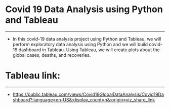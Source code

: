 # Covid 19 Data Analysis using Python and Tableau
---------------------
* In this covid-19 data analysis project using Python and Tableau, we will perform exploratory data analysis using Python and we will build covid-19 dashboard in Tableau. Using Tableau, we will create plots about the global cases, deaths, and recoveries.

# Tableau link:
----------------------
* https://public.tableau.com/views/Covid19GlobalDataAnalysis/Covid19Dashboard?:language=en-US&:display_count=n&:origin=viz_share_link
